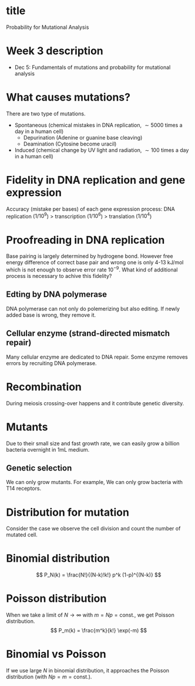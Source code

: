 
# title
Probability for Mutational Analysis

# Week 3 description
- Dec 5: Fundamentals of mutations and probability for mutational analysis

# What causes mutations?
There are two type of mutations.
- Spontaneous (chemical mistakes in DNA replication, $\sim 5000$ times a day in a human cell)
    - Depurination (Adenine or guanine base cleaving)
    - Deamination (Cytosine become uracil)
- Induced (chemical change by UV light and radiation, $\sim 100$ times a day in a human cell)

# Fidelity in DNA replication and gene expression
Accuracy (mistake per bases) of each gene expression process:
DNA replication ($1/10^9$) > transcription ($1/10^6$) > translation ($1/10^4$)

# Proofreading in DNA replication
Base pairing is largely determined by hydrogene bond.
However free energy difference of correct base pair and wrong one is only 
4-13 kJ/mol which is not enough to observe error rate $10^{-9}$.
What kind of additional process is necessary to achive this fidelity?
## Edting by DNA polymerase
DNA polymerase can not only do polemerizing but also editing.
If newly added base is wrong, they remove it.
## Cellular enzyme (strand-directed mismatch repair)
Many cellular enzyme are dedicated to DNA repair. 
Some enzyme removes errors by recruiting DNA polymerase.

# Recombination
During meiosis crossing-over happens and it contribute genetic diversity.

# Mutants
Due to their small size and fast growth rate, we can easily grow a billion bacteria
overnight in 1mL medium.
## Genetic selection
We can only grow mutants. 
For example, We can only grow bacteria with T14 receptors.

# Distribution for mutation
Consider the case we observe the cell division and count the number of mutated cell.

# Binomial distribution
$$
    P_N(k)
    =
    \frac{N!}{(N-k)!k!} p^k (1-p)^{(N-k)}
$$

# Poisson distribution
When we take a limit of $N\rightarrow\infty$ with $m=Np=\mathrm{const.}$, we get 
Poisson distribution.
$$
    P_m(k)
    =
    \frac{m^k}{k!} \exp(-m)
$$

# Binomial vs Poisson
If we use large $N$ in binomial distribution, it approaches the Poisson 
distribution (with $Np=m=\mathrm{const.}$).
